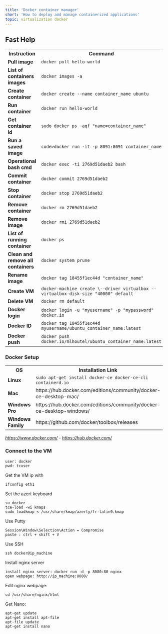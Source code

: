 ```yaml
---
title: 'Docker container manager'
short: 'How to deploy and manage containerized applications'
topic: virtualization docker
---
```


## Fast Help

<table >
<tr>
<th>Instruction</th>
<th>Command</th>
</tr>
<tr>
<td><b>Pull image</b></td>
<td><code>docker pull hello-world</code></td>
</tr>
<tr>
<td><b>List of containers images</b></td>
<td><code>docker images -a</code></td>
</tr>
<tr>
<td><b>Create container</b></td>
<td><code>docker create --name container_name ubuntu</code></td>
</tr>
<tr>
<td><b>Run container</b></td>
<td><code>docker run hello-world</code></td>
</tr>
<tr>
<td><b>Get container id</b></td>
<td><code>sudo docker ps -aqf "name=container_name"</code></td>
</tr>
<tr>
<td><b>Run a saved image</b></td>
<td><code>code>docker run -it -p 8091:8091 container_name</code></td>
</tr>
<tr>
<td><b>Operational bash cmd</b></td>
<td><code>docker exec -ti 2769d51daeb2 bash</code></td>
</tr>
<tr>
<td><b>Commit container</b></td>
<td><code>docker commit 2769d51daeb2</code></td>
</tr>
<tr>
<td><b>Stop container</b></td>
<td><code>docker stop 2769d51daeb2</code></td>
</tr>
<tr>
<td><b>Remove container</b></td>
<td><code>docker rm 2769d51daeb2</code></td>
</tr>
<tr>
<td><b>Remove image</b></td>
<td><code>docker rmi 2769d51daeb2</code></td>
</tr>
<tr>
<td><b>List of running container</b></td>
<td><code>docker ps</code></td>
</tr>
<tr>
<td><b>Clean and remove all containers</b></td>
<td><code>docker system prune</code></td>
</tr>
<tr>
<td><b>Rename image</b></td>
<td><code>docker tag 18455f1ec44d "container_name"</code></td>
</tr>
<tr>
<td><b>Create VM</b></td>
<td><code>docker-machine create \--driver virtualbox --virtualbox-disk-size "40000" default</code></td>
</tr>
<tr>
<td><b>Delete VM</b></td>
<td><code>docker rm default</code></td>
</tr>
<tr>
<td><b>Docker login</b></td>
<td><code>docker login -u "myusername" -p "mypassword" docker.io</code></td>
</tr>
<tr>
<td><b>Docker ID</b></td>
<td><code>docker tag 18455f1ec44d myusername/ubuntu_container_name:latest</code></td>
</tr>
<tr>
<td><b>Docker push</b></td>
<td><code>docker push docker.io/mlhoutel/ubuntu_container_name:latest</code></td>
</tr>
</table>

### Docker Setup

<table >
<tr>
<th>OS</th>
<th>Installation Link</th>
</tr>
<tr>
<td><b>Linux</b></td>
<td><code>sudo apt-get install docker-ce docker-ce-cli containerd.io</code></td>
</tr>
<tr>
<td><b>Mac</b></td>
<td>https://hub.docker.com/editions/community/docker-ce-desktop-mac/</td>
</tr>
<tr>
<td><b>Windows Pro</b></td>
<td>https://hub.docker.com/editions/community/docker-ce-desktop-windows/</td>
</tr>
<tr>
<td><b>Windows Family</b></td>
<td>https://github.com/docker/toolbox/releases</td>
</tr>
</table>

<em>https://www.docker.com/ - https://hub.docker.com/</em>

### Connect to the VM

```
user: docker
pwd: tcuser
```

Get the VM ip with

```
ifconfig eth1
```

Set the azert keyboard

```
su docker
tce-load -wi kmaps
sudo loadkmap < /usr/share/kmap/azerty/fr-latin9.kmap
```

Use Putty

```
Session\Window\Selection\Action = Compromise
paste : ctrl + shift + V
```

Use SSH

```
ssh docker@ip_machine
```

Install nginx server

```
install nginx server: docker run -d -p 8080:80 nginx
open webpage: http://ip_machine:8080/
```

Edit nginx webpage:

```
cd /usr/share/nginx/html
```

Get Nano:

```
apt-get update
apt-get install apt-file
apt-file update
apt-get install nano
```
